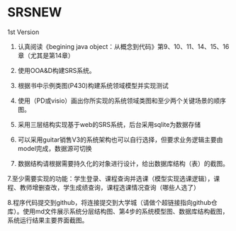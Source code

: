 # SRSNEW
1st Version
1. 认真阅读《begining java object：从概念到代码》第9、10、11、14、15、16章（尤其是第14章）

2. 使用OOA&D构建SRS系统。

3. 根据书中示例类图(P430)构建系统领域模型并实现测试

4. 使用（PD或visio）画出你所实现的系统领域类图和至少两个关键场景的顺序图。

5. 采用三层结构实现基于web的SRS系统，后台采用sqlite为数据存储

6. 可以采用guitar销售V3的系统架构也可以自行选择，但要求业务逻辑主要由model完成，数据源可切换

7. 数据结构请根据需要持久化的对象进行设计，给出数据库结构（表）的截图。

7.至少需要实现的功能：学生登录、课程查询并选课（模型实现选课逻辑），课程、教师增删查改，学生成绩查询，课程选课情况查询（哪些人选了）

8.程序代码提交到github，将连接提交到大学城（请做个超链接指向github仓库）。使用md文件展示系统分层结构图、第4步的系统模型图、数据库结构截图，系统运行结果主要界面截图。
